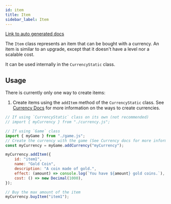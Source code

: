 ```yaml
---
id: item
title: Item
sidebar_label: Item
---
```


[Link to auto generated docs](https://xshadowblade.github.io/emath.js/typedoc/classes/classes_Item.Item.html)

The `Item` class represents an item that can be bought with a currency. An item is similar to an upgrade, except that it doesn't have a level nor a scalable cost.

It can be used internally in the `CurrencyStatic` class.

## Usage

There is currently only one way to create items:

1. Create items using the `addItem` method of the `CurrencyStatic` class. See [Currency Docs](./currency) for more information on the ways to create currencies.

```js
// If using `CurrencyStatic` class on its own (not recommended)
// import { myCurrency } from "./currency.js";

// If using `Game` class
import { myGame } from "./game.js";
// Create the currency with the game (See Currency docs for more information)
const myCurrency = myGame.addCurrency("myCurrency");

myCurrency.addItem({
    id: "item1",
    name: "Gold Coin",
    description: "A coin made of gold.",
    effect: (amount) => console.log(`You have ${amount} gold coins.`),
    cost: () => new Decimal(1000),
});

// Buy the max amount of the item
myCurrency.buyItem("item1");
```
